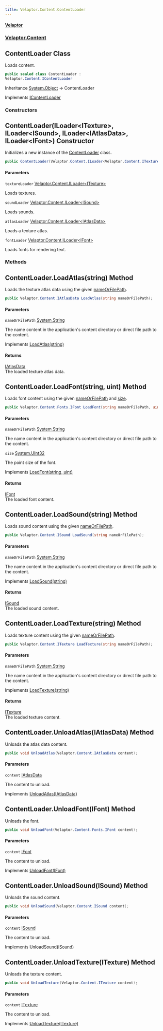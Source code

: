 ```yaml
---
title: Velaptor.Content.ContentLoader
---
```


#### [Velaptor](Namespaces.md 'Velaptor Namespaces')
### [Velaptor.Content](Velaptor.Content.md 'Velaptor.Content')

## ContentLoader Class

Loads content.

```csharp
public sealed class ContentLoader :
Velaptor.Content.IContentLoader
```

Inheritance [System.Object](https://docs.microsoft.com/en-us/dotnet/api/System.Object 'System.Object') → ContentLoader

Implements [IContentLoader](Velaptor.Content.IContentLoader.md 'Velaptor.Content.IContentLoader')
### Constructors

<a name='Velaptor.Content.ContentLoader.ContentLoader(Velaptor.Content.ILoader<Velaptor.Content.ITexture>,Velaptor.Content.ILoader<Velaptor.Content.ISound>,Velaptor.Content.ILoader<Velaptor.Content.IAtlasData>,Velaptor.Content.ILoader<Velaptor.Content.Fonts.IFont>)'></a>

## ContentLoader(ILoader&lt;ITexture&gt;, ILoader&lt;ISound&gt;, ILoader&lt;IAtlasData&gt;, ILoader&lt;IFont&gt;) Constructor

Initializes a new instance of the [ContentLoader](Velaptor.Content.ContentLoader.md 'Velaptor.Content.ContentLoader') class.

```csharp
public ContentLoader(Velaptor.Content.ILoader<Velaptor.Content.ITexture> textureLoader, Velaptor.Content.ILoader<Velaptor.Content.ISound> soundLoader, Velaptor.Content.ILoader<Velaptor.Content.IAtlasData> atlasLoader, Velaptor.Content.ILoader<Velaptor.Content.Fonts.IFont> fontLoader);
```
#### Parameters

<a name='Velaptor.Content.ContentLoader.ContentLoader(Velaptor.Content.ILoader<Velaptor.Content.ITexture>,Velaptor.Content.ILoader<Velaptor.Content.ISound>,Velaptor.Content.ILoader<Velaptor.Content.IAtlasData>,Velaptor.Content.ILoader<Velaptor.Content.Fonts.IFont>).textureLoader'></a>

`textureLoader` [Velaptor.Content.ILoader&lt;](Velaptor.Content.ILoader_T_.md 'Velaptor.Content.ILoader<T>')[ITexture](Velaptor.Content.ITexture.md 'Velaptor.Content.ITexture')[&gt;](Velaptor.Content.ILoader_T_.md 'Velaptor.Content.ILoader<T>')

Loads textures.

<a name='Velaptor.Content.ContentLoader.ContentLoader(Velaptor.Content.ILoader<Velaptor.Content.ITexture>,Velaptor.Content.ILoader<Velaptor.Content.ISound>,Velaptor.Content.ILoader<Velaptor.Content.IAtlasData>,Velaptor.Content.ILoader<Velaptor.Content.Fonts.IFont>).soundLoader'></a>

`soundLoader` [Velaptor.Content.ILoader&lt;](Velaptor.Content.ILoader_T_.md 'Velaptor.Content.ILoader<T>')[ISound](Velaptor.Content.ISound.md 'Velaptor.Content.ISound')[&gt;](Velaptor.Content.ILoader_T_.md 'Velaptor.Content.ILoader<T>')

Loads sounds.

<a name='Velaptor.Content.ContentLoader.ContentLoader(Velaptor.Content.ILoader<Velaptor.Content.ITexture>,Velaptor.Content.ILoader<Velaptor.Content.ISound>,Velaptor.Content.ILoader<Velaptor.Content.IAtlasData>,Velaptor.Content.ILoader<Velaptor.Content.Fonts.IFont>).atlasLoader'></a>

`atlasLoader` [Velaptor.Content.ILoader&lt;](Velaptor.Content.ILoader_T_.md 'Velaptor.Content.ILoader<T>')[IAtlasData](Velaptor.Content.IAtlasData.md 'Velaptor.Content.IAtlasData')[&gt;](Velaptor.Content.ILoader_T_.md 'Velaptor.Content.ILoader<T>')

Loads a texture atlas.

<a name='Velaptor.Content.ContentLoader.ContentLoader(Velaptor.Content.ILoader<Velaptor.Content.ITexture>,Velaptor.Content.ILoader<Velaptor.Content.ISound>,Velaptor.Content.ILoader<Velaptor.Content.IAtlasData>,Velaptor.Content.ILoader<Velaptor.Content.Fonts.IFont>).fontLoader'></a>

`fontLoader` [Velaptor.Content.ILoader&lt;](Velaptor.Content.ILoader_T_.md 'Velaptor.Content.ILoader<T>')[IFont](Velaptor.Content.Fonts.IFont.md 'Velaptor.Content.Fonts.IFont')[&gt;](Velaptor.Content.ILoader_T_.md 'Velaptor.Content.ILoader<T>')

Loads fonts for rendering text.
### Methods

<a name='Velaptor.Content.ContentLoader.LoadAtlas(string)'></a>

## ContentLoader.LoadAtlas(string) Method

Loads the texture atlas data using the given [nameOrFilePath](Velaptor.Content.ContentLoader.md#Velaptor.Content.ContentLoader.LoadAtlas(string).nameOrFilePath 'Velaptor.Content.ContentLoader.LoadAtlas(string).nameOrFilePath').

```csharp
public Velaptor.Content.IAtlasData LoadAtlas(string nameOrFilePath);
```
#### Parameters

<a name='Velaptor.Content.ContentLoader.LoadAtlas(string).nameOrFilePath'></a>

`nameOrFilePath` [System.String](https://docs.microsoft.com/en-us/dotnet/api/System.String 'System.String')

The name content in the application's content directory or direct file path to the content.

Implements [LoadAtlas(string)](Velaptor.Content.IContentLoader.md#Velaptor.Content.IContentLoader.LoadAtlas(string) 'Velaptor.Content.IContentLoader.LoadAtlas(string)')

#### Returns
[IAtlasData](Velaptor.Content.IAtlasData.md 'Velaptor.Content.IAtlasData')  
The loaded texture atlas data.

<a name='Velaptor.Content.ContentLoader.LoadFont(string,uint)'></a>

## ContentLoader.LoadFont(string, uint) Method

Loads font content using the given [nameOrFilePath](Velaptor.Content.ContentLoader.md#Velaptor.Content.ContentLoader.LoadFont(string,uint).nameOrFilePath 'Velaptor.Content.ContentLoader.LoadFont(string, uint).nameOrFilePath') and [size](Velaptor.Content.ContentLoader.md#Velaptor.Content.ContentLoader.LoadFont(string,uint).size 'Velaptor.Content.ContentLoader.LoadFont(string, uint).size').

```csharp
public Velaptor.Content.Fonts.IFont LoadFont(string nameOrFilePath, uint size);
```
#### Parameters

<a name='Velaptor.Content.ContentLoader.LoadFont(string,uint).nameOrFilePath'></a>

`nameOrFilePath` [System.String](https://docs.microsoft.com/en-us/dotnet/api/System.String 'System.String')

The name content in the application's content directory or direct file path to the content.

<a name='Velaptor.Content.ContentLoader.LoadFont(string,uint).size'></a>

`size` [System.UInt32](https://docs.microsoft.com/en-us/dotnet/api/System.UInt32 'System.UInt32')

The point size of the font.

Implements [LoadFont(string, uint)](Velaptor.Content.IContentLoader.md#Velaptor.Content.IContentLoader.LoadFont(string,uint) 'Velaptor.Content.IContentLoader.LoadFont(string, uint)')

#### Returns
[IFont](Velaptor.Content.Fonts.IFont.md 'Velaptor.Content.Fonts.IFont')  
The loaded font content.

<a name='Velaptor.Content.ContentLoader.LoadSound(string)'></a>

## ContentLoader.LoadSound(string) Method

Loads sound content using the given [nameOrFilePath](Velaptor.Content.ContentLoader.md#Velaptor.Content.ContentLoader.LoadSound(string).nameOrFilePath 'Velaptor.Content.ContentLoader.LoadSound(string).nameOrFilePath').

```csharp
public Velaptor.Content.ISound LoadSound(string nameOrFilePath);
```
#### Parameters

<a name='Velaptor.Content.ContentLoader.LoadSound(string).nameOrFilePath'></a>

`nameOrFilePath` [System.String](https://docs.microsoft.com/en-us/dotnet/api/System.String 'System.String')

The name content in the application's content directory or direct file path to the content.

Implements [LoadSound(string)](Velaptor.Content.IContentLoader.md#Velaptor.Content.IContentLoader.LoadSound(string) 'Velaptor.Content.IContentLoader.LoadSound(string)')

#### Returns
[ISound](Velaptor.Content.ISound.md 'Velaptor.Content.ISound')  
The loaded sound content.

<a name='Velaptor.Content.ContentLoader.LoadTexture(string)'></a>

## ContentLoader.LoadTexture(string) Method

Loads texture content using the given [nameOrFilePath](Velaptor.Content.ContentLoader.md#Velaptor.Content.ContentLoader.LoadTexture(string).nameOrFilePath 'Velaptor.Content.ContentLoader.LoadTexture(string).nameOrFilePath').

```csharp
public Velaptor.Content.ITexture LoadTexture(string nameOrFilePath);
```
#### Parameters

<a name='Velaptor.Content.ContentLoader.LoadTexture(string).nameOrFilePath'></a>

`nameOrFilePath` [System.String](https://docs.microsoft.com/en-us/dotnet/api/System.String 'System.String')

The name content in the application's content directory or direct file path to the content.

Implements [LoadTexture(string)](Velaptor.Content.IContentLoader.md#Velaptor.Content.IContentLoader.LoadTexture(string) 'Velaptor.Content.IContentLoader.LoadTexture(string)')

#### Returns
[ITexture](Velaptor.Content.ITexture.md 'Velaptor.Content.ITexture')  
The loaded texture content.

<a name='Velaptor.Content.ContentLoader.UnloadAtlas(Velaptor.Content.IAtlasData)'></a>

## ContentLoader.UnloadAtlas(IAtlasData) Method

Unloads the atlas data content.

```csharp
public void UnloadAtlas(Velaptor.Content.IAtlasData content);
```
#### Parameters

<a name='Velaptor.Content.ContentLoader.UnloadAtlas(Velaptor.Content.IAtlasData).content'></a>

`content` [IAtlasData](Velaptor.Content.IAtlasData.md 'Velaptor.Content.IAtlasData')

The content to unload.

Implements [UnloadAtlas(IAtlasData)](Velaptor.Content.IContentLoader.md#Velaptor.Content.IContentLoader.UnloadAtlas(Velaptor.Content.IAtlasData) 'Velaptor.Content.IContentLoader.UnloadAtlas(Velaptor.Content.IAtlasData)')

<a name='Velaptor.Content.ContentLoader.UnloadFont(Velaptor.Content.Fonts.IFont)'></a>

## ContentLoader.UnloadFont(IFont) Method

Unloads the font.

```csharp
public void UnloadFont(Velaptor.Content.Fonts.IFont content);
```
#### Parameters

<a name='Velaptor.Content.ContentLoader.UnloadFont(Velaptor.Content.Fonts.IFont).content'></a>

`content` [IFont](Velaptor.Content.Fonts.IFont.md 'Velaptor.Content.Fonts.IFont')

The content to unload.

Implements [UnloadFont(IFont)](Velaptor.Content.IContentLoader.md#Velaptor.Content.IContentLoader.UnloadFont(Velaptor.Content.Fonts.IFont) 'Velaptor.Content.IContentLoader.UnloadFont(Velaptor.Content.Fonts.IFont)')

<a name='Velaptor.Content.ContentLoader.UnloadSound(Velaptor.Content.ISound)'></a>

## ContentLoader.UnloadSound(ISound) Method

Unloads the sound content.

```csharp
public void UnloadSound(Velaptor.Content.ISound content);
```
#### Parameters

<a name='Velaptor.Content.ContentLoader.UnloadSound(Velaptor.Content.ISound).content'></a>

`content` [ISound](Velaptor.Content.ISound.md 'Velaptor.Content.ISound')

The content to unload.

Implements [UnloadSound(ISound)](Velaptor.Content.IContentLoader.md#Velaptor.Content.IContentLoader.UnloadSound(Velaptor.Content.ISound) 'Velaptor.Content.IContentLoader.UnloadSound(Velaptor.Content.ISound)')

<a name='Velaptor.Content.ContentLoader.UnloadTexture(Velaptor.Content.ITexture)'></a>

## ContentLoader.UnloadTexture(ITexture) Method

Unloads the texture content.

```csharp
public void UnloadTexture(Velaptor.Content.ITexture content);
```
#### Parameters

<a name='Velaptor.Content.ContentLoader.UnloadTexture(Velaptor.Content.ITexture).content'></a>

`content` [ITexture](Velaptor.Content.ITexture.md 'Velaptor.Content.ITexture')

The content to unload.

Implements [UnloadTexture(ITexture)](Velaptor.Content.IContentLoader.md#Velaptor.Content.IContentLoader.UnloadTexture(Velaptor.Content.ITexture) 'Velaptor.Content.IContentLoader.UnloadTexture(Velaptor.Content.ITexture)')